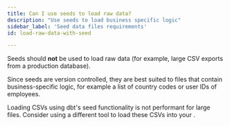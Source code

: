 ```yaml
---
title: Can I use seeds to load raw data?
description: "Use seeds to load business specific logic"
sidebar_label: 'Seed data files requirements'
id: load-raw-data-with-seed

---
```


Seeds should **not** be used to load raw data (for example, large CSV exports from a production database).

Since seeds are version controlled, they are best suited to files that contain business-specific logic, for example a list of country codes or user IDs of employees.

Loading CSVs using dbt's seed functionality is not performant for large files. Consider using a different tool to load these CSVs into your <Term id="data-warehouse" />.
